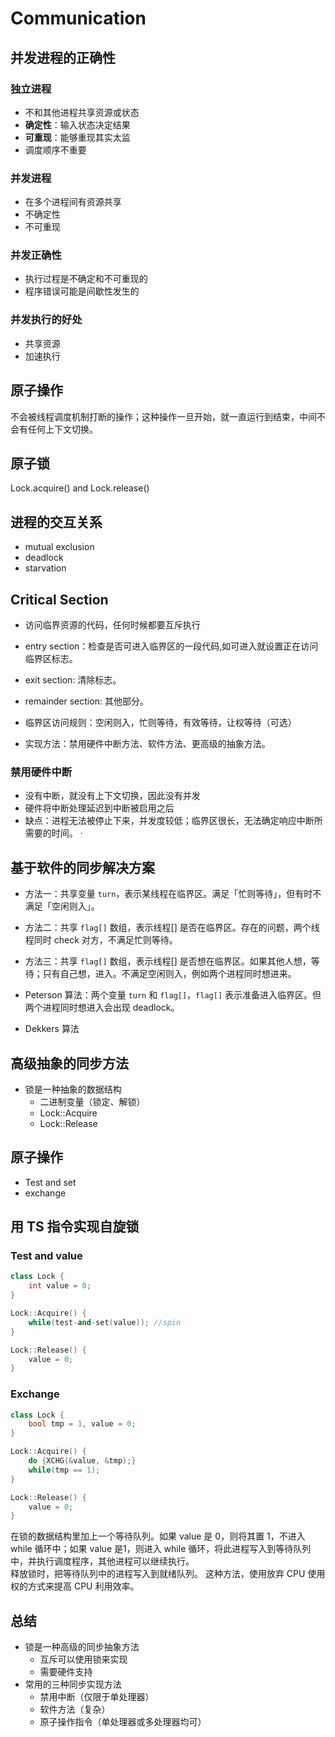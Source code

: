 # Communication

## 并发进程的正确性

### 独立进程

* 不和其他进程共享资源或状态
* **确定性**：输入状态决定结果
* **可重现**：能够重现其实太监
* 调度顺序不重要

### 并发进程

* 在多个进程间有资源共享
* 不确定性
* 不可重现

### 并发正确性

* 执行过程是不确定和不可重现的
* 程序错误可能是间歇性发生的

### 并发执行的好处

* 共享资源
* 加速执行

## 原子操作

不会被线程调度机制打断的操作；这种操作一旦开始，就一直运行到结束，中间不会有任何上下文切换。

## 原子锁

Lock.acquire() and Lock.release()

## 进程的交互关系

* mutual exclusion
* deadlock
* starvation

## Critical Section

* 访问临界资源的代码，任何时候都要互斥执行

* entry section：检查是否可进入临界区的一段代码,如可进入就设置正在访问临界区标志。
* exit section: 清除标志。
* remainder section: 其他部分。

* 临界区访问规则：空闲则入，忙则等待，有效等待，让权等待（可选）
* 实现方法：禁用硬件中断方法、软件方法、更高级的抽象方法。

### 禁用硬件中断

* 没有中断，就没有上下文切换，因此没有并发
* 硬件将中断处理延迟到中断被启用之后
* 缺点：进程无法被停止下来，并发度较低；临界区很长，无法确定响应中断所需要的时间。
·

## 基于软件的同步解决方案

* 方法一：共享变量 `turn`，表示某线程在临界区。满足「忙则等待」，但有时不满足「空闲则入」。
* 方法二：共享 `flag[]` 数组，表示线程[] 是否在临界区。存在的问题，两个线程同时 check 对方，不满足忙则等待。
* 方法三：共享 `flag[]` 数组，表示线程[] 是否想在临界区。如果其他人想，等待；只有自己想，进入。不满足空闲则入，例如两个进程同时想进来。
* Peterson 算法：两个变量 `turn` 和 `flag[]`，`flag[]` 表示准备进入临界区。但两个进程同时想进入会出现 deadlock。

* Dekkers 算法

## 高级抽象的同步方法

* 锁是一种抽象的数据结构
  * 二进制变量（锁定、解锁）
  * Lock::Acquire
  * Lock::Release
  
## 原子操作

* Test and set
* exchange

## 用 TS 指令实现自旋锁

### Test and value

```c++
class Lock {
    int value = 0;
}

Lock::Acquire() {
    while(test-and-set(value)); //spin
}

Lock::Release() {
    value = 0;
}
```

### Exchange

``` c++
class Lock {
    bool tmp = 1, value = 0;
}

Lock::Acquire() {
    do {XCHG(&value, &tmp);}
    while(tmp == 1);
}

Lock::Release() {
    value = 0;
}
```

在锁的数据结构里加上一个等待队列。如果 value 是 0，则将其置 1，不进入 while 循环中；如果 value 是1，则进入 while 循环，将此进程写入到等待队列中，并执行调度程序，其他进程可以继续执行。  
释放锁时，把等待队列中的进程写入到就绪队列。
这种方法，使用放弃 CPU 使用权的方式来提高 CPU 利用效率。

## 总结

* 锁是一种高级的同步抽象方法
  * 互斥可以使用锁来实现
  * 需要硬件支持
* 常用的三种同步实现方法
  * 禁用中断（仅限于单处理器）
  * 软件方法（复杂）
  * 原子操作指令（单处理器或多处理器均可）
